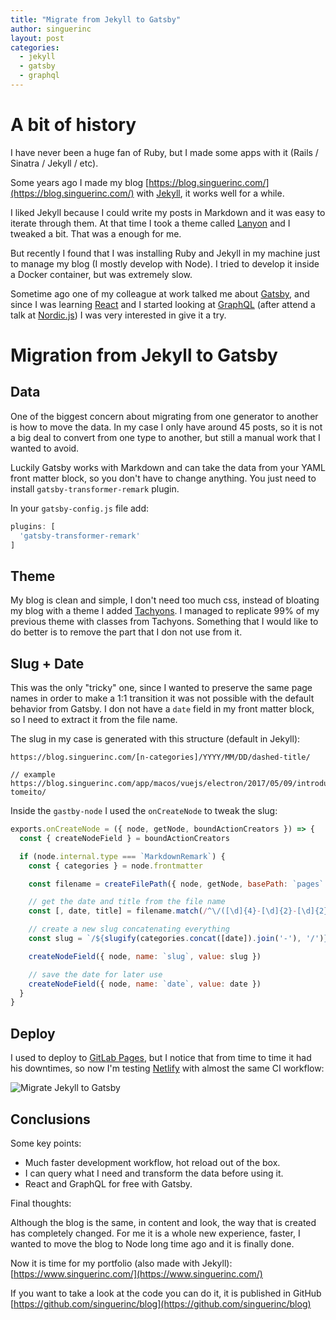 ```yaml
---
title: "Migrate from Jekyll to Gatsby"
author: singuerinc
layout: post
categories:
  - jekyll
  - gatsby
  - graphql
---
```


# A bit of history

I have never been a huge fan of Ruby, but I made some apps with it (Rails / Sinatra / Jekyll / etc).

Some years ago I made my blog [https://blog.singuerinc.com/](https://blog.singuerinc.com/) with [Jekyll](https://jekyllrb.com/), it works well for a while.

I liked Jekyll because I could write my posts in Markdown and it was easy to iterate through them. At that time I took a theme called [Lanyon](https://github.com/poole/lanyon) and I tweaked a bit. That was a enough for me.

But recently I found that I was installing Ruby and Jekyll in my machine just to manage my blog (I mostly develop with Node). I tried to develop it inside a Docker container, but was extremely slow.

Sometime ago one of my colleague at work talked me about [Gatsby](https://www.gatsbyjs.org), and since I was learning [React](https://reactjs.org/) and I started looking at [GraphQL](http://graphql.org/) (after attend a talk at [Nordic.js](http://nordicjs.com/)) I was very interested in give it a try.

# Migration from Jekyll to Gatsby

## Data

One of the biggest concern about migrating from one generator to another is how to move the data. In my case I only have around 45 posts, so it is not a big deal to convert from one type to another, but still a manual work that I wanted to avoid.

Luckily Gatsby works with Markdown and can take the data from your YAML front matter block, so you don't have to change anything. You just need to install `gatsby-transformer-remark` plugin.

In your `gatsby-config.js` file add:

```js
plugins: [
  'gatsby-transformer-remark'
]
```

## Theme

My blog is clean and simple, I don't need too much css, instead of bloating my blog with a theme I added [Tachyons](http://tachyons.io/). I managed to replicate 99% of my previous theme with classes from Tachyons. Something that I would like to do better is to remove the part that I don not use from it.

## Slug + Date

This was the only "tricky" one, since I wanted to preserve the same page names in order to make a 1:1 transition it was not possible with the default behavior from Gatsby.
I don not have a `date` field in my front matter block, so I need to extract it from the file name.

The slug in my case is generated with this structure (default in Jekyll):

```
https://blog.singuerinc.com/[n-categories]/YYYY/MM/DD/dashed-title/

// example
https://blog.singuerinc.com/app/macos/vuejs/electron/2017/05/09/introducing-tomeito/
```

Inside the `gastby-node` I used the `onCreateNode` to tweak the slug:

```js
exports.onCreateNode = ({ node, getNode, boundActionCreators }) => {
  const { createNodeField } = boundActionCreators

  if (node.internal.type === `MarkdownRemark`) {
    const { categories } = node.frontmatter

    const filename = createFilePath({ node, getNode, basePath: `pages` })

    // get the date and title from the file name
    const [, date, title] = filename.match(/^\/([\d]{4}-[\d]{2}-[\d]{2})-{1}(.+)\/$/)

    // create a new slug concatenating everything
    const slug = `/${slugify(categories.concat([date]).join('-'), '/')}/${title}/`

    createNodeField({ node, name: `slug`, value: slug })

    // save the date for later use
    createNodeField({ node, name: `date`, value: date })
  }
}
```

## Deploy

I used to deploy to [GitLab Pages](https://about.gitlab.com/features/pages/), but I notice that from time to time it had his downtimes, so now I'm testing [Netlify](https://www.netlify.com/) with almost the same CI workflow:

![Migrate Jekyll to Gatsby](/static/images/posts-assets/migrate-jekyll-to-gatsby/diagram-ci.svg)

## Conclusions

Some key points:

- Much faster development workflow, hot reload out of the box.
- I can query what I need and transform the data before using it.
- React and GraphQL for free with Gatsby.

Final thoughts:

Although the blog is the same, in content and look, the way that is created has completely changed.
For me it is a whole new experience, faster, I wanted to move the blog to Node long time ago and it is finally done.

Now it is time for my portfolio (also made with Jekyll): [https://www.singuerinc.com/](https://www.singuerinc.com/)

If you want to take a look at the code you can do it, it is published in GitHub [https://github.com/singuerinc/blog](https://github.com/singuerinc/blog)